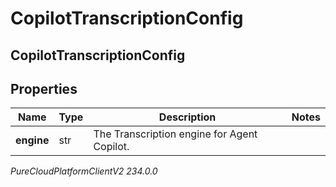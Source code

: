 # CopilotTranscriptionConfig

## CopilotTranscriptionConfig

## Properties

|Name | Type | Description | Notes|
|------------ | ------------- | ------------- | -------------|
| **engine** | str | The Transcription engine for Agent Copilot. | |



_PureCloudPlatformClientV2 234.0.0_

